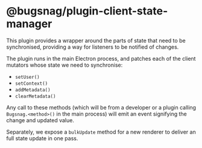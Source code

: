 # @bugsnag/plugin-client-state-manager

This plugin provides a wrapper around the parts of state that need to be synchronised, providing a way for listeners to be notified of changes.

The plugin runs in the main Electron process, and patches each of the client mutators whose state we need to synchronise:

 - `setUser()`
 - `setContext()`
 - `addMetadata()`
 - `clearMetadata()`

Any call to these methods (which will be from a developer or a plugin calling `Bugsnag.<method>()` in the main process) will emit an event signifying the change and updated value.

Separately, we expose a `bulkUpdate` method for a new renderer to deliver an full state update in one pass.